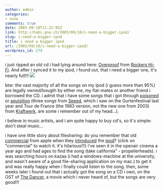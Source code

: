 ```yaml
---
author: admin
categories:
- none
comments: true
date: 2003-09-10T11:22:05Z
link: http://habi.gna.ch/2003/09/10/i-need-a-bigger-ipod/
slug: i-need-a-bigger-ipod
title: i need a bigger ipod
url: /2003/09/10/i-need-a-bigger-ipod/
wordpress_id: 274
---
```


i just ripped an old cd i had lying around here: [Overproof](http://www.allmusic.com/cg/amg.dll?p=amg&uid=MISS70309100629&sql=A2fdsa9qgi23h) from [Rockers Hi-Fi](http://www.allmusic.com/cg/amg.dll?p=amg&uid=MISS70309100629&sql=Bhy63mpnd9f8o). 
And after i synced it to my ipod, i found out, that i need a bigger one, it's nearly full!!!
[![](http://habi.gna.ch/blog/images/ipod-tm.jpg)](http://habi.gna.ch/blog/images/ipod.jpg)

btw: the vast majority of all the songs on my ipod (i guess more than 95%) are legally owned/bougth by either me, my flat-mates or another friend i borrowed the CD. i admit that i have some songs that i got through [poisoned](http://www.gottsilla.net/software.php?site=poisoned) or [aquisition](http://www.acquisitionx.com/) (three songs from [Seeed](http://www.seeed.de/), which i saw on the Gurtenfestival last year and Tour de France (the 1983 version, not the new one from 2003) from [Kraftwerk](http://217.69.65.130/de/), are some i remember out of my head...).

i believe in music artists, and i am quite happy to buy cd's, so it's simple: don't steal music...

i have one little story about filesharing: do you remember that old [commercial](http://www.apple.com/hardware/ads/ipod_beat.html) from apple when they [introduced](http://www.macobserver.com/article/2001/10/26.7.shtml) the [ipod](http://www.apple.com/hardware/video/ipod_intro_480.html)? (click on "commercial" to watch it. it's hilarious!!!)
i've seen it in the openair cinema a year ago and had ages to find the song (take california" -  propellerheads). i was searching hours on kazaa (i had a windows-machine at the university, and wasn't aware of a good file-sharing application on my mac.) to get it and was really happy when i finally could listen to the song. 
then, some weeks later i found out that i actually got the song on a CD i own, on the OST of [The Dancer](http://us.imdb.com/title/tt0190346/), a movie which i never heard of, but the songs are very good!!!
